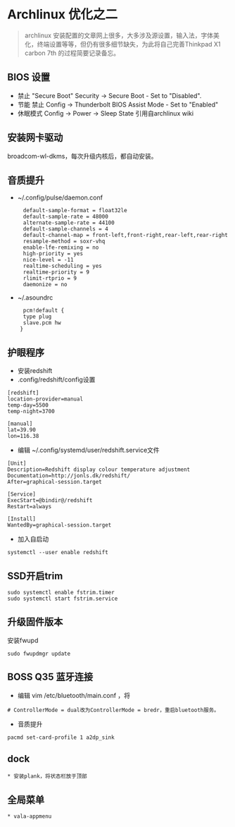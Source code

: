 # Archlinux 优化之二

>archlinux 安装配置的文章网上很多，大多涉及源设置，输入法，字体美化，终端设置等等，但仍有很多细节缺失，为此将自己完善Thinkpad X1 carbon 7th 的过程简要记录备忘。

## BIOS 设置
   * 禁止 "Secure Boot" Security -> Secure Boot - Set to "Disabled". 
   * 节能  禁止 Config -> Thunderbolt BIOS Assist Mode - Set to "Enabled"
   * 休眠模式 Config -> Power -> Sleep State
     引用自archlinux wiki
## 安装网卡驱动 
   broadcom-wl-dkms，每次升级内核后，都自动安装。
## 音质提升
   * ~/.config/pulse/daemon.conf
```
     default-sample-format = float32le
     default-sample-rate = 48000
     alternate-sample-rate = 44100
     default-sample-channels = 4
     default-channel-map = front-left,front-right,rear-left,rear-right
     resample-method = soxr-vhq
     enable-lfe-remixing = no
     high-priority = yes
     nice-level = -11
     realtime-scheduling = yes
     realtime-priority = 9
     rlimit-rtprio = 9
     daemonize = no
```
   * ~/.asoundrc
```
     pcm!default {
     type plug
     slave.pcm hw   
    }
```
## 护眼程序
   * 安装redshift
   * .config/redshift/config设置 
```
[redshift]
location-provider=manual
temp-day=5500
temp-night=3700

[manual]
lat=39.90
lon=116.38
```
   * 编辑 ~/.config/systemd/user/redshift.service文件
```
[Unit]
Description=Redshift display colour temperature adjustment
Documentation=http://jonls.dk/redshift/
After=graphical-session.target

[Service]
ExecStart=@bindir@/redshift
Restart=always

[Install]
WantedBy=graphical-session.target
```
   * 加入自启动
```
systemctl --user enable redshift
```
## SSD开启trim
```
sudo systemctl enable fstrim.timer
sudo systemctl start fstrim.service
```
## 升级固件版本
安装fwupd
```
sudo fwupdmgr update
```
## BOSS Q35 蓝牙连接
   * 编辑 vim /etc/bluetooth/main.conf ，将 
```
# ControllerMode = dual改为ControllerMode = bredr，重启bluetooth服务。
```
   * 音质提升    
```
pacmd set-card-profile 1 a2dp_sink
```
## dock
    * 安装plank，将状态栏放于顶部
##  全局菜单
    * vala-appmenu

